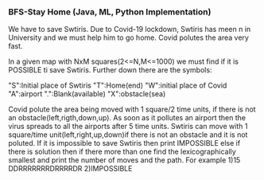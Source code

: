### BFS-Stay Home (Java, ML, Python Implementation)

We have to save Swtiris. Due to Covid-19 lockdown, Swtiris has meen n in University and we must help him to go home. Covid polutes the area very fast.

In a given map with NxM squares(2<=N,M<=1000) we must find if it is POSSIBLE ti save Swtiris.
Further down there are the symbols:

"S":Initial place of Swtiris
"T":Home(end)
"W":initial place of Covid
"A":airport
".":Blank(available)
"X":obstacle(sea)

Covid polute the area being moved with 1 square/2 time units, if there is not an obstacle(left,rigth,down,up). As soon as it pollutes an airport then the virus spreads to all the airports after 5 time units. Swtiris can move with 1 square/time unit(left,right,up,down)if there is not an obstacle and it is not poluted. If it is impossible to save Swtiris then print IMPOSSIBLE else if there is solution then if there more than one find the lexicographically smallest and print the number of moves and the path. For example
1)15
  DDRRRRRRRDRRRRDR
2)IMPOSSIBLE
